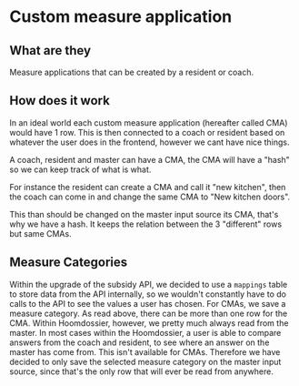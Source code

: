 # Custom measure application

## What are they
Measure applications that can be created by a resident or coach.

## How does it work
In an ideal world each custom measure application (hereafter called CMA) would have 1 row.
This is then connected to a coach or resident based on whatever the user does in the frontend, however we cant have 
nice things.

A coach, resident and master can have a CMA, the CMA will have a "hash" so we can keep track of what is what.

For instance the resident can create a CMA and call it "new kitchen", then the coach can come in and change the same 
CMA to "New kitchen doors".

This than should be changed on the master input source its CMA, that's why we have a hash. It keeps the relation 
between the 3 "different" rows but same CMAs. 

## Measure Categories
Within the upgrade of the subsidy API, we decided to use a `mappings` table to store data from the API internally, 
so we wouldn't constantly have to do calls to the API to see the values a user has chosen. For CMAs, we save a 
measure category. As read above, there can be more than one row for the CMA. Within Hoomdossier, however, we pretty 
much always read from the master. In most cases within the Hoomdossier, a user is able to compare answers from the 
coach and resident, to see where an answer on the master has come from. This isn't available for CMAs. 
Therefore we have decided to only save the selected measure category on the master input source, since that's the 
only row that will ever be read from anywhere. 